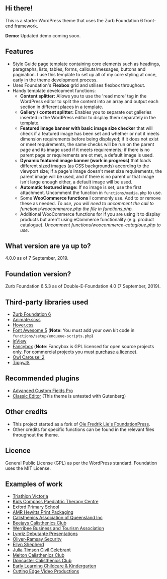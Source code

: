 ## Hi there!

This is a starter WordPress theme that uses the Zurb Foundation 6 front-end framework.

__Demo:__ Updated demo coming soon.

## Features 

* Style Guide page template</strong> containing core elements such as headings, paragraphs, lists, tables, forms, callouts/messages, buttons and pagination. I use this template to set up all of my core styling at once, early in the theme development process.
* Uses Foundation's <strong>Flexbox</strong> grid and utilises flexbox throughout.
* Handy template development functions:
    * __Content splitter:__ Allows you to use the 'read more' tag in the WordPress editor to split the content into an array and output each section in different places in a template.
	* __Gallery / content splitter:__ Enables you to separate out galleries inserted in the WordPress editor to display them separately in the template.
	* __Featured image banner with basic image size checker__ that will check if a featured image has been set and whether or not it meets dimension requirements before being displayed; if it does not exist or meet requirements, the same checks will be run on the parent page and its image used if it meets requirements; if there is no parent page or requirements are ot met, a default image is used.
	* __Dynamic featured image banner (work in progress)__ that loads different sized images (as CSS backgrounds) according to the viewport size; if a page's image doesn't meet size requirements, the parent image will be used, and if there is no parent or that image isn't large enough either, a default image will be used.
	* __Automatic featured image:__ If no image is set, use the first attachment. Uncomment the function in `functions/media.php` to use.
	* Some __WooCommerce functions__ I commonly use. Add to or remove these as needed. _To use, you will need to uncomment the call to functions/woocommerce.php the file in functions.php._
	* Additional WooCommerce functions for if you are using it to display products but aren't using eCommerce functionality (e.g. product catalogue). _Uncomment functions/woocommerce-catagloue.php to use_.
	
## What version are ya up to?

4.0.0 as of 7 September, 2019.

## Foundation version?

Zurb Foundation 6.5.3 as of Double-E-Foundation 4.0 (7 September, 2019).

## Third-party libraries used

* [Zurb Foundation 6](https://foundation.zurb.com)
* [Animate.scss](https://github.com/doubleedesign/Animate.scss)
* [Hover.css](https://github.com/IanLunn/Hover)
* [Font Awesome 5](http://www.fontawesome.com/) (**Note**: You must add your own kit code in `functions/setup/enqueue-scripts.php`)
* [inView](https://github.com/protonet/jquery.inview)
* [Fancybox](http://fancyapps.com/fancybox) (**Note**: Fancybox is GPL licensed for open source projects only. For commercial projects you must [purchase a licence](http://fancyapps.com/fancybox/3/#license)).
* [Owl Carousel 2](https://owlcarousel2.github.io/OwlCarousel2/)
* [TippyJS](https://github.com/atomiks/tippyjs)

## Recommended plugins
* [Advanced Custom Fields Pro](https://www.advancedcustomfields.com) 
* [Classic Editor](https://en-au.wordpress.org/plugins/classic-editor/) (This theme is untested with Gutenberg)

## Other credits

* This project started as a fork of [Ole Fredrik Lie's FoundationPress](https://github.com/olefredrik).
* Other credits for specific functions can be found in the relevant files throughout the theme.

## Licence

General Public License (GPL) as per the WordPress standard. Foundation uses the MIT License.

## Examples of work
* [Triathlon Victoria](https://www.triathlonvictoria.org.au)
* [Kids Compass Paediatric Therapy Centre](https://www.kidscompass.com.au)
* [Exford Primary School](http://www.exfordps.vic.edu.au) 
* [AMR Hewitts Print Packaging](https://www.amrhewitts.com.au)
* [Calisthenics Association of Queensland Inc](https://www.calisthenicsqld.com.au)
* [Beejays Calisthenics Club](https://www.beejayscalisthenics.com.au)
* [Werribee Business and Tourism Association](http://www.werribeebusinessandtourism.org.au)
* [Lynriz Debutante Presentations](http://www.lynrizdebs.com.au)
* [Oliver-Ramsay Security](https://www.orsecurity.com.au)
* [Ellyn Shepherd](https://www.ellynshepherd.com.au)
* [Julia Timson Civil Celebrant](https://www.juliatimson.com.au)
* [Melton Calisthenics Club](https://www.meltoncalisthenics.org.au)
* [Doncaster Calisthenics Club](https://www.doncastercalisthenics.org.au)
* [Early Learning Childcare &amp; Kindergarten](https://www.elcck.com.au)
* [Cutting Edge Video Productions](http://www.cuttingedgevideo.com.au)
